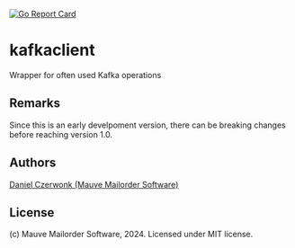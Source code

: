 [![Go Report Card](https://goreportcard.com/badge/github.com/mauvesoftware/kafkaclient)](https://goreportcard.com/report/github.com/mauvesoftware/kafkaclient)

# kafkaclient
Wrapper for often used Kafka operations

## Remarks
Since this is an early develpoment version, there can be breaking changes before reaching version 1.0.

## Authors
[Daniel Czerwonk (Mauve Mailorder Software)](https://github.com/czerwonk)

## License
(c) Mauve Mailorder Software, 2024. Licensed under MIT license.
